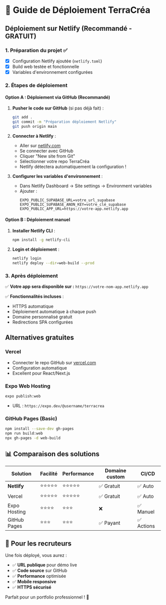 # 🚀 Guide de Déploiement TerraCréa

## Déploiement sur Netlify (Recommandé - GRATUIT)

### 1. Préparation du projet ✅

- [x] Configuration Netlify ajoutée (`netlify.toml`)
- [x] Build web testée et fonctionnelle
- [x] Variables d'environnement configurées

### 2. Étapes de déploiement

#### Option A : Déploiement via GitHub (Recommandé)

1. **Pusher le code sur GitHub** (si pas déjà fait) :

   ```bash
   git add .
   git commit -m "Préparation déploiement Netlify"
   git push origin main
   ```

2. **Connecter à Netlify** :

   - Aller sur [netlify.com](https://netlify.com)
   - Se connecter avec GitHub
   - Cliquer "New site from Git"
   - Sélectionner votre repo TerraCréa
   - Netlify détectera automatiquement la configuration !

3. **Configurer les variables d'environnement** :
   - Dans Netlify Dashboard → Site settings → Environment variables
   - Ajouter :
     ```
     EXPO_PUBLIC_SUPABASE_URL=votre_url_supabase
     EXPO_PUBLIC_SUPABASE_ANON_KEY=votre_clé_supabase
     EXPO_PUBLIC_APP_URL=https://votre-app.netlify.app
     ```

#### Option B : Déploiement manuel

1. **Installer Netlify CLI** :

   ```bash
   npm install -g netlify-cli
   ```

2. **Login et déploiement** :
   ```bash
   netlify login
   netlify deploy --dir=web-build --prod
   ```

### 3. Après déploiement

✅ **Votre app sera disponible sur :** `https://votre-nom-app.netlify.app`

✅ **Fonctionnalités incluses** :

- HTTPS automatique
- Déploiement automatique à chaque push
- Domaine personnalisé gratuit
- Redirections SPA configurées

## Alternatives gratuites

### Vercel

- Connecter le repo GitHub sur [vercel.com](https://vercel.com)
- Configuration automatique
- Excellent pour React/Next.js

### Expo Web Hosting

```bash
expo publish:web
```

- URL : `https://expo.dev/@username/terracrea`

### GitHub Pages (Basic)

```bash
npm install --save-dev gh-pages
npm run build:web
npx gh-pages -d web-build
```

## 📊 Comparaison des solutions

| Solution     | Facilité   | Performance | Domaine custom | CI/CD      |
| ------------ | ---------- | ----------- | -------------- | ---------- |
| **Netlify**  | ⭐⭐⭐⭐⭐ | ⭐⭐⭐⭐⭐  | ✅ Gratuit     | ✅ Auto    |
| Vercel       | ⭐⭐⭐⭐⭐ | ⭐⭐⭐⭐⭐  | ✅ Gratuit     | ✅ Auto    |
| Expo Hosting | ⭐⭐⭐⭐   | ⭐⭐⭐      | ❌             | ✅ Manuel  |
| GitHub Pages | ⭐⭐⭐     | ⭐⭐⭐      | ✅ Payant      | ✅ Actions |

## 🎯 Pour les recruteurs

Une fois déployé, vous aurez :

- ✅ **URL publique** pour démo live
- ✅ **Code source** sur GitHub
- ✅ **Performance** optimisée
- ✅ **Mobile responsive**
- ✅ **HTTPS sécurisé**

Parfait pour un portfolio professionnel ! 🚀
